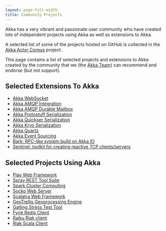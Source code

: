 ```yaml
---
layout: page-full-width
title: Community Projects
---
```


Akka has a very vibrant and passionate user community who have created lots of independent projects using Akka as well as extensions to Akka.

A selected list of some of the projects hosted on GitHub is collected in the [Akka Actor Corpus](http://actor-applications.cs.illinois.edu/akka.html) project.

This page contains a list of selected projects and extensions to Akka created by the community that we (the [Akka Team](http://akka.io/team)) can recommend and endorse (but not support).

## Selected Extensions To Akka

* [Akka WebSocket](http://backchatio.github.com/hookup/)
* [Akka AMQP Integration](https://github.com/momania/akka-amqp)
* [Akka AMQP Durable Mailbox](https://github.com/drexin/akka-amqp-mailbox)
* [Akka Protostuff Serialization](https://github.com/romix/akka-protostuff-serialization)
* [Akka Quickser Serialization](https://github.com/romix/akka-quickser-serialization)
* [Akka Kryo Serialization](https://github.com/romix/akka-kryo-serialization)
* [Akka Quartz](https://github.com/theatrus/akka-quartz)
* [Akka Event Sourcing](https://github.com/eligosource/eventsourced)
* [Bark: RPC-like system build on Akka IO](https://github.com/lab050/Bark)
* [Sentinel: toolkit for creating reactive TCP clients/servers](https://github.com/gideondk/sentinel)

## Selected Projects Using Akka

* [Play Web Framework](http://www.playframework.org/)
* [Spray REST Tool Suite](http://spray.io)
* [Spark Cluster Computing](http://spark-project.org/)
* [Socko Web Server](http://sockoweb.org/)
* [Scalatra Web Framework](http://www.scalatra.org/)
* [GeoTrellis Geoprocessing Engine](http://www.azavea.com/products/geotrellis/)
* [Gatling Stress Test Tool](http://gatling-tool.org/)
* [Fyrie Redis Client](https://github.com/derekjw/fyrie-redis)
* [Raiku Riak client](https://github.com/gideondk/Raiku)
* [Riak Scala Client](http://riak.scalapenos.com/index.html)

